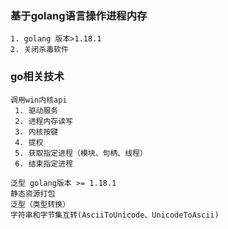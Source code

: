 ### 基于golang语言操作进程内存

```
1. golang 版本>1.18.1
2. 关闭杀毒软件
```

### go相关技术
```
调用win内核api
 1. 驱动服务
 2. 进程内存读写
 3. 内核按键
 4. 提权
 5. 获取指定进程（模块、句柄、线程）
 6. 结束指定进程
 
泛型 golang版本 >= 1.18.1
静态资源打包
泛型（类型转换）
字符串和字节集互转(AsciiToUnicode、UnicodeToAscii)
```